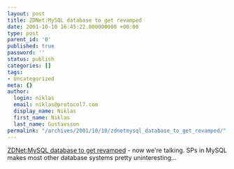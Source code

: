 ```yaml
---
layout: post
title: ZDNet:MySQL database to get revamped
date: 2001-10-10 16:45:22.000000000 +00:00
type: post
parent_id: '0'
published: true
password: ''
status: publish
categories: []
tags:
- Uncategorized
meta: {}
author:
  login: niklas
  email: niklas@protocol7.com
  display_name: Niklas
  first_name: Niklas
  last_name: Gustavsson
permalink: "/archives/2001/10/10/zdnetmysql_database_to_get_revamped/"
---
```

[ZDNet:MySQL database to get revamped](http://techupdate.zdnet.com/techupdate/stories/main/0,14179,2816203,00.html) - now we're talking. SPs in MySQL makes most other database systems pretty uninteresting...

